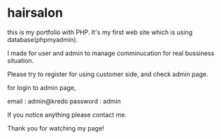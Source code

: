 # hairsalon

this is my portfolio with PHP.
It's my first web site which is using database(phpmyadmin).

I made for user and admin to manage comminucation for real bussiness situation.

Please try to register for using customer side, and check admin page.

for login to admin page, 

  email : admin@kredo
  password : admin

If you notice anything please contact me.

Thank you for watching my page!
